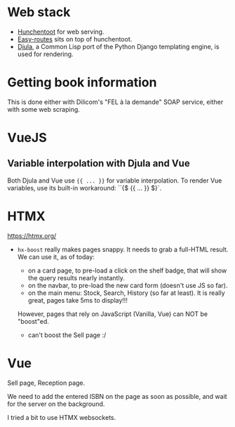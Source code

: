 # Web stack

* [Hunchentoot](https://github.com/edicl/hunchentoot) for web serving.
* [Easy-routes](https://github.com/mmontone/easy-routes) sits on top of hunchentoot.
* [Djula](https://quickref.common-lisp.net/djula.html), a Common Lisp port of the Python Django templating engine, is used for rendering.

# Getting book information

This is done either with Dilicom's "FEL à la demande" SOAP service, either with some web scraping.

# VueJS

## Variable interpolation with Djula and Vue

Both Djula and Vue use `{{ ... }}` for variable interpolation. To render Vue variables, use its built-in workaround: ``{$ {{ ... }} $}`.

# HTMX

https://htmx.org/

- `hx-boost` really makes pages snappy. It needs to grab a full-HTML result.
  We can use it, as of today:
  - on a card page, to pre-load a click on the shelf badge, that will show the query results nearly instantly.
  - on the navbar, to pre-load the new card form (doesn't use JS so far).
  - on the main menu: Stock, Search, History (so far at least). It is really great, pages take 5ms to display!!!

  However, pages that rely on JavaScript (Vanilla, Vue) can NOT be "boost"ed.
  - can't boost the Sell page :/

# Vue

Sell page, Reception page.

We need to add the entered ISBN on the page as soon as possible, and
wait for the server on the background.

I tried a bit to use HTMX websockets.
